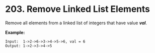 # 203. Remove Linked List Elements

Remove all elements from a linked list of integers that have value ***val***.

**Example:**

```()
Input:  1->2->6->3->4->5->6, val = 6
Output: 1->2->3->4->5
```
